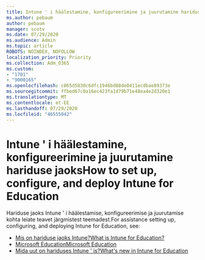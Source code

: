 ```yaml
---
title: Intune ' i häälestamine, konfigureerimine ja juurutamine hariduse jaoks
ms.author: pebaum
author: pebaum
manager: scotv
ms.date: 07/29/2020
ms.audience: Admin
ms.topic: article
ROBOTS: NOINDEX, NOFOLLOW
localization_priority: Priority
ms.collection: Adm_O365
ms.custom:
- "1701"
- "9000165"
ms.openlocfilehash: c865d5830c6dfc1946bd08de0411ecdbae89373e
ms.sourcegitcommit: ffbed67c0a16ec423fa1d79b71e48ea4e2d320e1
ms.translationtype: MT
ms.contentlocale: et-EE
ms.lasthandoff: 07/29/2020
ms.locfileid: "46555042"
---
```

# <a name="how-to-set-up-configure-and-deploy-intune-for-education"></a><span data-ttu-id="322e0-102">Intune ' i häälestamine, konfigureerimine ja juurutamine hariduse jaoks</span><span class="sxs-lookup"><span data-stu-id="322e0-102">How to set up, configure, and deploy Intune for Education</span></span>

<span data-ttu-id="322e0-103">Hariduse jaoks Intune ' i häälestamise, konfigureerimise ja juurutamise kohta leiate teavet järgmistest teemadest.</span><span class="sxs-lookup"><span data-stu-id="322e0-103">For assistance setting up, configuring, and deploying Intune for Education, see:</span></span>

- [<span data-ttu-id="322e0-104">Mis on hariduse jaoks Intune?</span><span class="sxs-lookup"><span data-stu-id="322e0-104">What is Intune for Education?</span></span>](https://docs.microsoft.com/intune-education/what-is-intune-for-education)
- [<span data-ttu-id="322e0-105">Microsoft Education</span><span class="sxs-lookup"><span data-stu-id="322e0-105">Microsoft Education</span></span>](https://www.microsoft.com/education/intune/default.aspx)
- [<span data-ttu-id="322e0-106">Mida uut on hariduses Intune ' is?</span><span class="sxs-lookup"><span data-stu-id="322e0-106">What's new in Intune for Education</span></span>](https://docs.microsoft.com/intune-education/whats-new-in-edu)